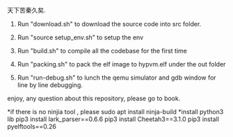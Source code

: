 天下苦秦久矣.

1. Run "download.sh" to download the source code into src folder.

2. Run "source setup_env.sh" to setup the env

3. Run "build.sh" to compile all the codebase for the first time

4. Run "packing.sh" to pack the elf image to hypvm.elf under the out folder

5. Run "run-debug.sh" to lunch the qemu simulator and gdb window for line by line debugging.

enjoy, any question about this repository, please go to book.


*if there is no ninjia tool , please sudo apt install ninja-build
*install python3 lib
pip3 install lark_parser==0.6.6 
pip3 install Cheetah3==3.1.0 
pip3 install pyelftools==0.26

